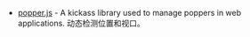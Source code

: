 
- [popper.js](https://popper.js.org/) - A kickass library used to manage poppers in web applications. 动态检测位置和视口。  

